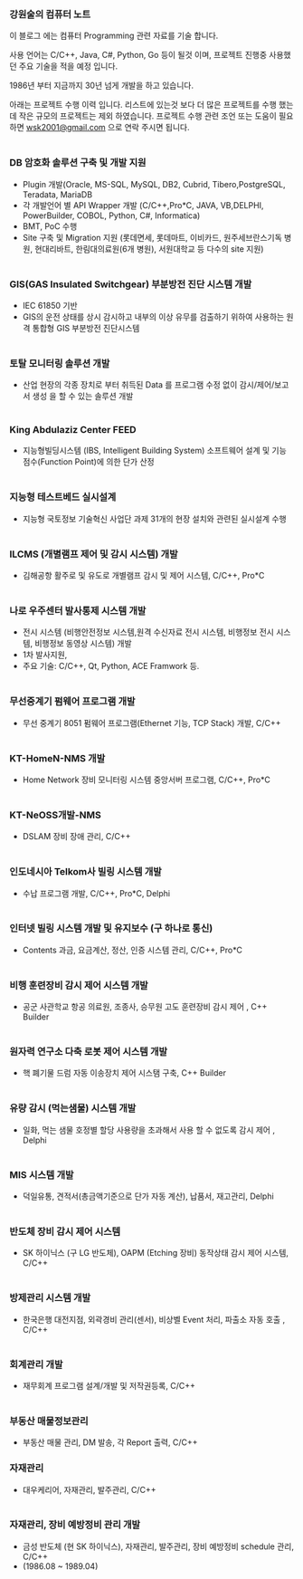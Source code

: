 ### 강원술의 컴퓨터 노트


이 블로그  에는 컴퓨터 Programming 관련 자료를  기술 합니다.

사용 언어는 C/C++, Java, C#, Python, Go 등이 될것 이며, 프로젝트 진행중 사용했던 주요 기술을 적을 예정 입니다.   

1986년 부터 지금까지 30년 넘게 개발을 하고 있습니다.  

아래는 프로젝트 수행 이력 입니다. 리스트에 있는것 보다 더 많은 프로젝트를 수행 했는데 작은 규모의 프로젝트는 제외 하였습니다.
프로젝트 수행 관련 조언 또는 도움이 필요하면 wsk2001@gmail.com 으로 연락 주시면 됩니다.
<br/><br/>

### DB 암호화 솔루션 구축 및 개발 지원
- Plugin 개발(Oracle, MS-SQL, MySQL, DB2, Cubrid, Tibero,PostgreSQL, Teradata, MariaDB
- 각 개발언어 별 API Wrapper 개발 (C/C++,Pro*C, JAVA, VB,DELPHI, PowerBuilder, COBOL, Python, C#, Informatica)
- BMT, PoC 수행
- Site 구축 및 Migration 지원 (롯데면세, 롯데마트, 이비카드, 원주세브란스기독 병원, 현대리바트, 한림대의료원(6개 병원), 서원대학교 등 다수의 site 지원)
<br/><br/>

### GIS(GAS Insulated Switchgear) 부분방전 진단 시스템 개발
- IEC 61850 기반 
- GIS의 운전 상태를 상시 감시하고 내부의 이상 유무를 검출하기 위하여 사용하는 원격 통합형 GIS 부분방전 진단시스템
<br/><br/>

### 토탈 모니터링 솔루션 개발
- 산업 현장의 각종 장치로 부터 취득된 Data 를 프로그램 수정 없이 감시/제어/보고서 생성 을 할 수 있는 솔루션 개발 
<br/><br/>

### King Abdulaziz Center FEED
- 지능형빌딩시스템 (IBS, Intelligent Building System) 소프트웨어 설계 및 기능 점수(Function Point)에 의한 단가 산정
<br/><br/>

### 지능형 테스트베드 실시설계
- 지능형 국토정보 기술혁신 사업단 과제 31개의 현장 설치와 관련된 실시설계 수행 
<br/><br/>

### ILCMS (개별램프 제어 및 감시 시스템) 개발
- 김해공항 활주로 및 유도로 개별램프 감시 및 제어 시스템,  C/C++, Pro*C
<br/><br/>

### 나로 우주센터 발사통제 시스템 개발
- 전시 시스템 (비행안전정보 시스템,원격 수신자료 전시 시스템, 비행정보 전시 시스템, 비행정보 동영상 시스템) 개발
- 1차 발사지원, 
- 주요 기술: C/C++, Qt, Python, ACE Framwork 등.
<br/><br/>

### 무선중계기 펌웨어 프로그램 개발
- 무선 중계기 8051 펌웨어 프로그램(Ethernet 기능, TCP Stack) 개발, C/C++
<br/><br/>

### KT-HomeN-NMS 개발
- Home Network 장비 모니터링 시스템 중앙서버 프로그램, C/C++, Pro*C
<br/><br/>

### KT-NeOSS개발-NMS 
- DSLAM 장비 장애 관리, C/C++
<br/><br/>

### 인도네시아 Telkom사 빌링 시스템 개발
- 수납 프로그램 개발, C/C++, Pro*C, Delphi
<br/><br/>

### 인터넷 빌링 시스템 개발 및 유지보수 (구 하나로 통신)
- Contents 과금, 요금계산, 정산, 인증 시스템 관리, C/C++, Pro*C
<br/><br/>

### 비행 훈련장비 감시 제어 시스템 개발
- 공군 사관학교 항공 의료원, 조종사, 승무원 고도 훈련장비 감시 제어 , C++ Builder
<br/><br/>


### 원자력 연구소 다축 로봇 제어 시스템 개발
- 핵 폐기물 드럼 자동 이송장치 제어 시스탬 구축, C++ Builder
<br/><br/>

### 유량 감시 (먹는샘물) 시스템 개발
- 일화, 먹는 샘물 호정별 할당 사용량을 초과해서 사용 할 수 없도록 감시 제어 , Delphi
<br/><br/>

### MIS 시스템 개발
- 덕일유통, 견적서(총금액기준으로 단가 자동 계산), 납품서, 재고관리, Delphi
<br/><br/>

### 반도체 장비 감시 제어 시스템
- SK 하이닉스 (구 LG 반도체), OAPM (Etching 장비) 동작상태 감시 제어 시스템, C/C++
<br/><br/>

### 방제관리 시스템 개발
- 한국은행 대전지점, 외곽경비 관리(센서), 비상벨 Event 처리, 파출소 자동 호출 , C/C++
<br/><br/>

### 회계관리 개발
- 재무회계 프로그램  설계/개발 및 저작권등록, C/C++
<br/><br/>

### 부동산 매물정보관리
- 부동산 매물 관리, DM 발송, 각 Report 출력, C/C++

### 자재관리
- 대우케리어, 자재관리, 발주관리, C/C++
<br/><br/>

### 자재관리, 장비 예방정비 관리 개발
- 금성 반도체 (현 SK 하이닉스), 자재관리, 발주관리, 장비 예방정비 schedule 관리, C/C++
- (1986.08 ~ 1989.04)
